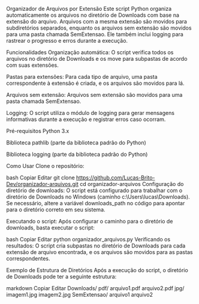 Organizador de Arquivos por Extensão
Este script Python organiza automaticamente os arquivos no diretório de Downloads com base na extensão do arquivo. Arquivos com a mesma extensão são movidos para subdiretórios separados, enquanto os arquivos sem extensão são movidos para uma pasta chamada SemExtensao. Ele também inclui logging para rastrear o progresso e erros durante a execução.

Funcionalidades
Organização automática: O script verifica todos os arquivos no diretório de Downloads e os move para subpastas de acordo com suas extensões.

Pastas para extensões: Para cada tipo de arquivo, uma pasta correspondente à extensão é criada, e os arquivos são movidos para lá.

Arquivos sem extensão: Arquivos sem extensão são movidos para uma pasta chamada SemExtensao.

Logging: O script utiliza o módulo de logging para gerar mensagens informativas durante a execução e registrar erros caso ocorram.

Pré-requisitos
Python 3.x

Biblioteca pathlib (parte da biblioteca padrão do Python)

Biblioteca logging (parte da biblioteca padrão do Python)

Como Usar
Clone o repositório:

bash
Copiar
Editar
git clone https://github.com/Lucas-Brito-Dev/organizador-arquivos.git
cd organizador-arquivos
Configuração do diretório de downloads: O script está configurado para trabalhar com o diretório de Downloads no Windows (caminho c:\Users\lucas\Downloads). Se necessário, altere a variável downloads_path no código para apontar para o diretório correto em seu sistema.

Executando o script: Após configurar o caminho para o diretório de downloads, basta executar o script:

bash
Copiar
Editar
python organizador_arquivos.py
Verificando os resultados: O script cria subpastas no diretório de Downloads para cada extensão de arquivo encontrada, e os arquivos são movidos para as pastas correspondentes.

Exemplo de Estrutura de Diretórios
Após a execução do script, o diretório de Downloads pode ter a seguinte estrutura:

markdown
Copiar
Editar
Downloads/
    pdf/
        arquivo1.pdf
        arquivo2.pdf
    jpg/
        imagem1.jpg
        imagem2.jpg
    SemExtensao/
        arquivo1
        arquivo2
